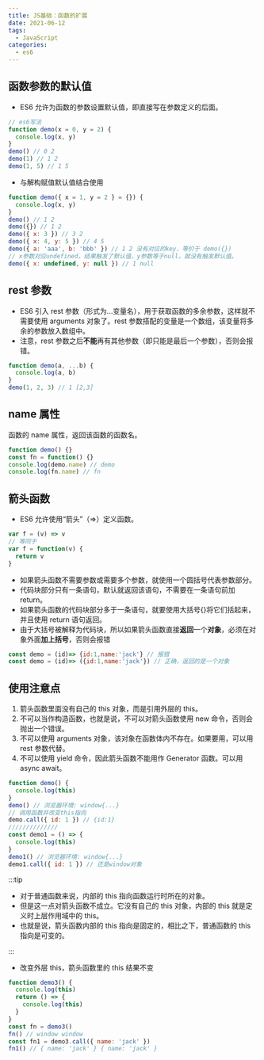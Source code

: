 ```yaml
---
title: JS基础：函数的扩展
date: 2021-06-12
tags:
  - JavaScript
categories:
  - es6
---
```


## 函数参数的默认值

- ES6 允许为函数的参数设置默认值，即直接写在参数定义的后面。

```js
// es6写法
function demo(x = 0, y = 2) {
  console.log(x, y)
}
demo() // 0 2
demo(1) // 1 2
demo(1, 5) // 1 5
```

- 与解构赋值默认值结合使用

```js
function demo({ x = 1, y = 2 } = {}) {
  console.log(x, y)
}
demo() // 1 2
demo({}) // 1 2
demo({ x: 3 }) // 3 2
demo({ x: 4, y: 5 }) // 4 5
demo({ a: 'aaa', b: 'bbb' }) // 1 2 没有对应的key，等价于 demo({})
// x参数对应undefined，结果触发了默认值，y参数等于null，就没有触发默认值。
demo({ x: undefined, y: null }) // 1 null
```

## rest 参数

- ES6 引入 rest 参数（形式为...变量名），用于获取函数的多余参数，这样就不需要使用 arguments 对象了。rest 参数搭配的变量是一个数组，该变量将多余的参数放入数组中。
- 注意，rest 参数之后**不能**再有其他参数（即只能是最后一个参数），否则会报错。

```js
function demo(a, ...b) {
  console.log(a, b)
}
demo(1, 2, 3) // 1 [2,3]
```

## name 属性

函数的 name 属性，返回该函数的函数名。

```js
function demo() {}
const fn = function() {}
console.log(demo.name) // demo
console.log(fn.name) // fn
```

## 箭头函数

- ES6 允许使用“箭头”（=>）定义函数。

```js
var f = (v) => v
// 等同于
var f = function(v) {
  return v
}
```

- 如果箭头函数不需要参数或需要多个参数，就使用一个圆括号代表参数部分。
- 代码块部分只有一条语句，默认就返回该语句，不需要在一条语句前加 return。
- 如果箭头函数的代码块部分多于一条语句，就要使用大括号{}将它们括起来，并且使用 return 语句返回。
- 由于大括号被解释为代码块，所以如果箭头函数直接**返回**一个**对象**，必须在对象外面**加上括号**，否则会报错

```js
const demo = (id)=> {id:1,name:'jack'} // 报错
const demo = (id)=> ({id:1,name:'jack'}) // 正确，返回的是一个对象
```

## 使用注意点

1. 箭头函数里面没有自己的 this 对象，而是引用外层的 this。
2. 不可以当作构造函数，也就是说，不可以对箭头函数使用 new 命令，否则会抛出一个错误。
3. 不可以使用 arguments 对象，该对象在函数体内不存在。如果要用，可以用 rest 参数代替。
4. 不可以使用 yield 命令，因此箭头函数不能用作 Generator 函数。可以用 async await。

```js
function demo() {
  console.log(this)
}
demo() // 浏览器环境: window{...}
// 调用函数并改变this指向
demo.call({ id: 1 }) // {id:1}
//////////////
const demo1 = () => {
  console.log(this)
}
demo1() // 浏览器环境: window{...}
demo1.call({ id: 1 }) // 还是window对象
```

:::tip

- 对于普通函数来说，内部的 this 指向函数运行时所在的对象。
- 但是这一点对箭头函数不成立。它没有自己的 this 对象，内部的 this 就是定义时上层作用域中的 this。
- 也就是说，箭头函数内部的 this 指向是固定的，相比之下，普通函数的 this 指向是可变的。

:::

- 改变外层 this，箭头函数里的 this 结果不变

```js
function demo3() {
  console.log(this)
  return () => {
    console.log(this)
  }
}
const fn = demo3()
fn() // window window
const fn1 = demo3.call({ name: 'jack' })
fn1() // { name: 'jack' } { name: 'jack' }
```
